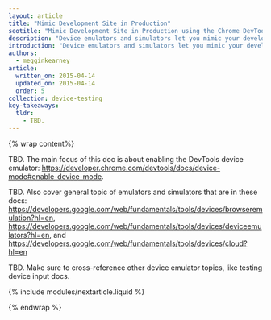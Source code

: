 ```yaml
---
layout: article
title: "Mimic Development Site in Production"
seotitle: "Mimic Development Site in Production using the Chrome DevTools Device Emulator"
description: "Device emulators and simulators let you mimic your development site on a range of devices from your workstation."
introduction: "Device emulators and simulators let you mimic your development site on a range of devices from your workstation."
authors:
  - megginkearney
article:
  written_on: 2015-04-14
  updated_on: 2015-04-14
  order: 5
collection: device-testing
key-takeaways:
  tldr: 
    - TBD.
---
```


{% wrap content%}

TBD. The main focus of this doc is about enabling the DevTools device emulator: https://developer.chrome.com/devtools/docs/device-mode#enable-device-mode.

TBD. Also cover general topic of emulators and simulators that are in these docs: https://developers.google.com/web/fundamentals/tools/devices/browseremulation?hl=en, https://developers.google.com/web/fundamentals/tools/devices/deviceemulators?hl=en, and https://developers.google.com/web/fundamentals/tools/devices/cloud?hl=en 

TBD. Make sure to cross-reference other device emulator topics, like testing device input docs.

{% include modules/nextarticle.liquid %}

{% endwrap %}
